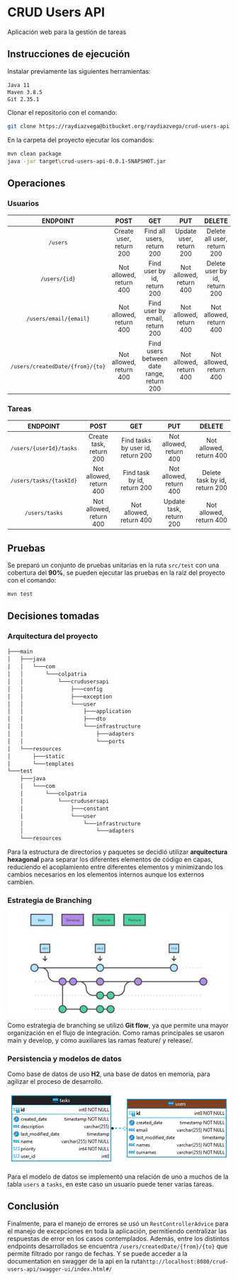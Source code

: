 # CRUD Users API

Aplicación web para la gestión de tareas

## Instrucciones de ejecución

Instalar previamente las siguientes herramientas:

```text
Java 11
Maven 3.8.5
Git 2.35.1
```

Clonar el repositorio con el comando:

```sh
git clone https://raydiazvega@bitbucket.org/raydiazvega/crud-users-api.git
```

En la carpeta del proyecto ejecutar los comandos:

```sh
mvn clean package
java -jar target\crud-users-api-0.0.1-SNAPSHOT.jar
```

## Operaciones

### Usuarios

|             ENDPOINT             |          POST           |                    GET                    |           PUT           |            DELETE             |
|:--------------------------------:|:-----------------------:|:-----------------------------------------:|:-----------------------:|:-----------------------------:|
|             `/users`             | Create user, return 200 |        Find all users, return 200         | Update user, return 200 |  Delete all user, return 200  |
|          `/users/{id}`           | Not allowed, return 400 |        Find user by id, return 200        | Not allowed, return 400 | Delete user by id, return 200 |
|      `/users/email/{email}`      | Not allowed, return 400 |      Find user by email, return 200       | Not allowed, return 400 |    Not allowed, return 400    |
| `/users/createdDate/{from}/{to}` | Not allowed, return 400 | Find users between date range, return 200 | Not allowed, return 400 |    Not allowed, return 400    |

### Tareas

|        ENDPOINT         |          POST           |                GET                |           PUT           |            DELETE             |
|:-----------------------:|:-----------------------:|:---------------------------------:|:-----------------------:|:-----------------------------:|
| `/users/{userId}/tasks` | Create task, return 200 | Find tasks by user id, return 200 | Not allowed, return 400 |    Not allowed, return 400    |
| `/users/tasks/{taskId}` | Not allowed, return 400 |    Find task by id, return 200    | Not allowed, return 400 | Delete task by id, return 200 |
|     `/users/tasks`      | Not allowed, return 400 |      Not allowed, return 400      | Update task, return 200 |    Not allowed, return 400    |

## Pruebas

Se preparó un conjunto de pruebas unitarias en la ruta `src/test` con una cobertura del **90%**,
se pueden ejecutar las pruebas en la raíz del proyecto con el comando:

```sh
mvn test
```

## Decisiones tomadas

### Arquitectura del proyecto

````sh
├───main
│   ├───java
│   │   └───com
│   │       └───colpatria
│   │           └───crudusersapi
│   │               ├───config
│   │               ├───exception
│   │               └───user
│   │                   ├───application
│   │                   ├───dto
│   │                   └───infrastructure
│   │                       ├───adapters  
│   │                       └───ports     
│   └───resources
│       ├───static
│       └───templates
└───test
    ├───java
    │   └───com
    │       └───colpatria
    │           └───crudusersapi
    │               ├───constant
    │               └───user
    │                   └───infrastructure
    │                       └───adapters  
    └───resources
````

Para la estructura de directorios y paquetes se decidió utilizar **arquitectura hexagonal** para
separar los diferentes elementos de código en capas,
reduciendo el acoplamiento entre diferentes elementos y minimizando los cambios necesarios en los
elementos internos aunque los externos cambien.

### Estrategia de Branching

![img.png](.bitbucket/docs/branching.png)

Como estrategia de branching se utilizó **Git flow**, ya que permite una mayor organización en el
flujo de integración.
Como ramas principales se usaron main y develop, y como auxiliares las ramas feature/ y release/.

### Persistencia y modelos de datos

Como base de datos de uso **H2**, una base de datos en memoria, para agilizar el proceso de
desarrollo.

![img_1.png](.bitbucket/docs/modelo.png)

Para el modelo de datos se implementó una relación de uno a muchos de la tabla `users` a `tasks`, en
este caso un usuario puede tener varias tareas.

## Conclusión

Finalmente, para el manejo de errores se usó un `RestControllerAdvice` para el manejo de excepciones
en toda la aplicación, permitiendo centralizar las respuestas de error en los casos contemplados.
Además, entre los distintos endpoints desarrollados se encuentra `/users/createdDate/{from}/{to}`
que permite filtrado por rango de fechas. Y se puede acceder a la documentation en swagger de la api
en la ruta`http://localhost:8080/crud-users-api/swagger-ui/index.html#/`